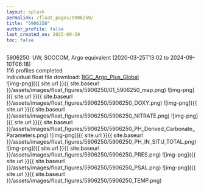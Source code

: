 ```yaml
---
layout: splash
permalink: /float_pages/5906250/
title: "5906250"
author_profile: false
last_created_on: 2025-09-30
toc: false
---
```

 
5906250: UW, SOCCOM, Argo equivalent (2020-03-25T13:02 to 2024-09-10T06:18)\
116 profiles completed\
Individual float file download: [BGC_Argo_Plus_Global](https://ftp.soest.hawaii.edu/bgc_argo_plus/Individual_Floats/outliers_removed/5906250_Sprof_processed.nc)\
![img-png]({{ site.url }}{{ site.baseurl }}/assets/images/float_figures/5906250/01_5906250_map.png)
![img-png]({{ site.url }}{{ site.baseurl }}/assets/images/float_figures/5906250/5906250_DOXY.png)
![img-png]({{ site.url }}{{ site.baseurl }}/assets/images/float_figures/5906250/5906250_NITRATE.png)
![img-png]({{ site.url }}{{ site.baseurl }}/assets/images/float_figures/5906250/5906250_PH_Derived_Carbonate_Parameters.png)
![img-png]({{ site.url }}{{ site.baseurl }}/assets/images/float_figures/5906250/5906250_PH_IN_SITU_TOTAL.png)
![img-png]({{ site.url }}{{ site.baseurl }}/assets/images/float_figures/5906250/5906250_PRES.png)
![img-png]({{ site.url }}{{ site.baseurl }}/assets/images/float_figures/5906250/5906250_PSAL.png)
![img-png]({{ site.url }}{{ site.baseurl }}/assets/images/float_figures/5906250/5906250_TEMP.png)
